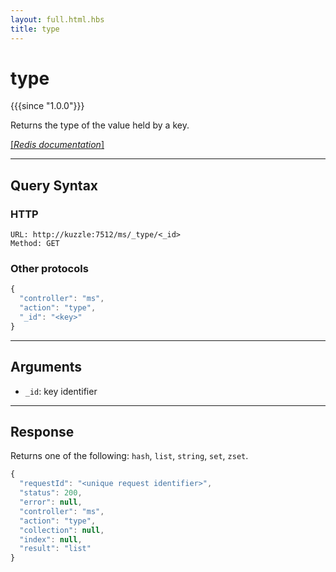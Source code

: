 ```yaml
---
layout: full.html.hbs
title: type
---
```


# type

{{{since "1.0.0"}}}

Returns the type of the value held by a key.

[[_Redis documentation_]](https://redis.io/commands/type)

---

## Query Syntax

### HTTP

```http
URL: http://kuzzle:7512/ms/_type/<_id>
Method: GET
```

### Other protocols

```js
{
  "controller": "ms",
  "action": "type",
  "_id": "<key>"
}
```

---

## Arguments

* `_id`: key identifier

---

## Response

Returns one of the following: `hash`, `list`, `string`, `set`, `zset`.

```javascript
{
  "requestId": "<unique request identifier>",
  "status": 200,
  "error": null,
  "controller": "ms",
  "action": "type",
  "collection": null,
  "index": null,
  "result": "list"
}
```
